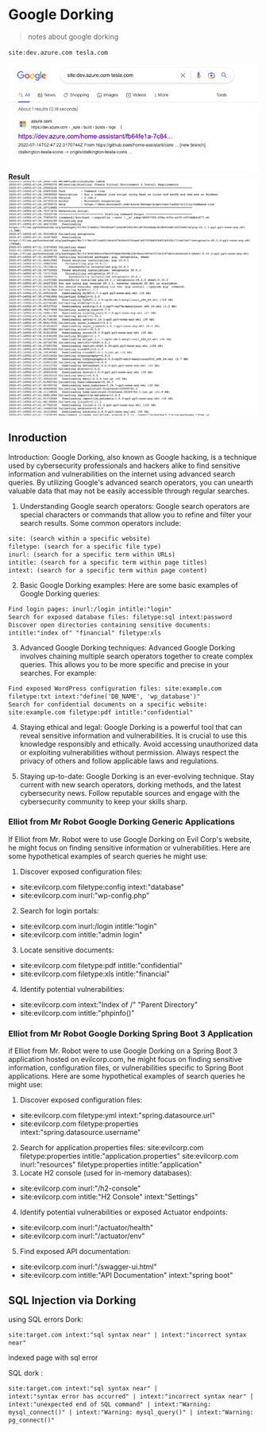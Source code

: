 # Google Dorking 
> notes about google dorking

`site:dev.azure.com tesla.com`

![google_dork](media/01-google-dork.png)
**Result**
![google_dork](media/01-google-dork-result.png)

## Inroduction

Introduction:
Google Dorking, also known as Google hacking, is a technique used by cybersecurity professionals and hackers alike to find sensitive information and vulnerabilities on the internet using advanced search queries. By utilizing Google's advanced search operators, you can unearth valuable data that may not be easily accessible through regular searches.

1. Understanding Google search operators:
Google search operators are special characters or commands that allow you to refine and filter your search results. Some common operators include:
```
site: (search within a specific website)
filetype: (search for a specific file type)
inurl: (search for a specific term within URLs)
intitle: (search for a specific term within page titles)
intext: (search for a specific term within page content)
```
2. Basic Google Dorking examples:
Here are some basic examples of Google Dorking queries:
```
Find login pages: inurl:/login intitle:"login"
Search for exposed database files: filetype:sql intext:password
Discover open directories containing sensitive documents: intitle:"index of" "financial" filetype:xls
```
3. Advanced Google Dorking techniques:
Advanced Google Dorking involves chaining multiple search operators together to create complex queries. This allows you to be more specific and precise in your searches. For example:
```
Find exposed WordPress configuration files: site:example.com filetype:txt intext:"define('DB_NAME', 'wp_database')"
Search for confidential documents on a specific website: site:example.com filetype:pdf intitle:"confidential"
```
4. Staying ethical and legal:
Google Dorking is a powerful tool that can reveal sensitive information and vulnerabilities. It is crucial to use this knowledge responsibly and ethically. Avoid accessing unauthorized data or exploiting vulnerabilities without permission. Always respect the privacy of others and follow applicable laws and regulations.

5. Staying up-to-date:
Google Dorking is an ever-evolving technique. Stay current with new search operators, dorking methods, and the latest cybersecurity news. Follow reputable sources and engage with the cybersecurity community to keep your skills sharp.

### Elliot from Mr Robot Google Dorking Generic Applications
If Elliot from Mr. Robot were to use Google Dorking on Evil Corp's website, he might focus on finding sensitive information or vulnerabilities. Here are some hypothetical examples of search queries he might use:

1. Discover exposed configuration files:
- site:evilcorp.com filetype:config intext:"database"
- site:evilcorp.com inurl:"wp-config.php"
2. Search for login portals:
- site:evilcorp.com inurl:/login intitle:"login"
- site:evilcorp.com intitle:"admin login"
3. Locate sensitive documents:
- site:evilcorp.com filetype:pdf intitle:"confidential"
- site:evilcorp.com filetype:xls intitle:"financial"
4. Identify potential vulnerabilities:
- site:evilcorp.com intext:"Index of /" "Parent Directory"
- site:evilcorp.com intitle:"phpinfo()"

### Elliot from Mr Robot Google Dorking Spring Boot 3 Application
if Elliot from Mr. Robot were to use Google Dorking on a Spring Boot 3 application hosted on evilcorp.com, he might focus on finding sensitive information, configuration files, or vulnerabilities specific to Spring Boot applications. Here are some hypothetical examples of search queries he might use:

1. Discover exposed configuration files:
- site:evilcorp.com filetype:yml intext:"spring.datasource.url"
- site:evilcorp.com filetype:properties intext:"spring.datasource.username"
2. Search for application.properties files:
site:evilcorp.com filetype:properties intitle:"application.properties"
site:evilcorp.com inurl:"resources" filetype:properties intitle:"application"
3. Locate H2 console (used for in-memory databases):
- site:evilcorp.com inurl:"/h2-console"
- site:evilcorp.com intitle:"H2 Console" intext:"Settings"
4. Identify potential vulnerabilities or exposed Actuator endpoints:
- site:evilcorp.com inurl:"/actuator/health"
- site:evilcorp.com inurl:"/actuator/env"
5. Find exposed API documentation:
- site:evilcorp.com inurl:"/swagger-ui.html"
- site:evilcorp.com intitle:"API Documentation" intext:"spring boot"

## SQL Injection via Dorking

using SQL errors Dork:
```
site:target.com intext:"sql syntax near" | intext:"incorrect syntax near"
```
indexed page with sql error

SQL dork :
```
site:target.com intext:"sql syntax near" |
intext:"syntax error has occurred" | intext:"incorrect syntax near" | intext:"unexpected end of SQL command" | intext:"Warning: mysql_connect()" | intext:"Warning: mysql_query()" | intext:"Warning: pg_connect()"
```
